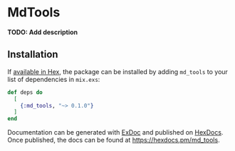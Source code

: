 # MdTools

**TODO: Add description**

## Installation

If [available in Hex](https://hex.pm/docs/publish), the package can be installed
by adding `md_tools` to your list of dependencies in `mix.exs`:

```elixir
def deps do
  [
    {:md_tools, "~> 0.1.0"}
  ]
end
```

Documentation can be generated with [ExDoc](https://github.com/elixir-lang/ex_doc)
and published on [HexDocs](https://hexdocs.pm). Once published, the docs can
be found at <https://hexdocs.pm/md_tools>.

